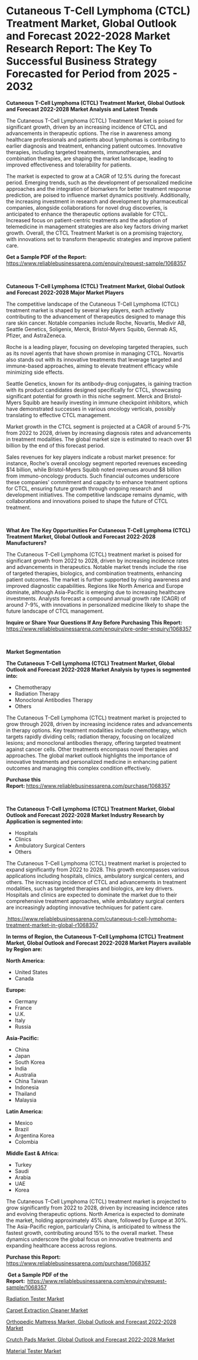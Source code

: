 <p><h1>Cutaneous T-Cell Lymphoma (CTCL) Treatment Market, Global Outlook and Forecast 2022-2028 Market Research Report: The Key To Successful Business Strategy Forecasted for Period from 2025 - 2032</h1></p><p><strong>Cutaneous T-Cell Lymphoma (CTCL) Treatment Market, Global Outlook and Forecast 2022-2028 Market Analysis and Latest Trends</strong></p>
<p><p>The Cutaneous T-Cell Lymphoma (CTCL) Treatment Market is poised for significant growth, driven by an increasing incidence of CTCL and advancements in therapeutic options. The rise in awareness among healthcare professionals and patients about lymphomas is contributing to earlier diagnosis and treatment, enhancing patient outcomes. Innovative therapies, including targeted treatments, immunotherapies, and combination therapies, are shaping the market landscape, leading to improved effectiveness and tolerability for patients. </p><p>The market is expected to grow at a CAGR of 12.5% during the forecast period. Emerging trends, such as the development of personalized medicine approaches and the integration of biomarkers for better treatment response prediction, are poised to influence market dynamics positively. Additionally, the increasing investment in research and development by pharmaceutical companies, alongside collaborations for novel drug discoveries, is anticipated to enhance the therapeutic options available for CTCL. Increased focus on patient-centric treatments and the adoption of telemedicine in management strategies are also key factors driving market growth. Overall, the CTCL Treatment Market is on a promising trajectory, with innovations set to transform therapeutic strategies and improve patient care.</p></p>
<p><strong>Get a Sample PDF of the Report:&nbsp;</strong> <a href="https://www.reliablebusinessarena.com/enquiry/request-sample/1068357?utm_campaign=2217&utm_medium=2&utm_source=Github&utm_content=ia&utm_term=21032025&utm_id=cutaneous-t-cell-lymphoma-ctcl-treatment-market-global-outlook-and-forecast-2022-2028">https://www.reliablebusinessarena.com/enquiry/request-sample/1068357</a></p>
<p>&nbsp;</p>
<p><strong>Cutaneous T-Cell Lymphoma (CTCL) Treatment Market, Global Outlook and Forecast 2022-2028 Major Market Players</strong></p>
<p><p>The competitive landscape of the Cutaneous T-Cell Lymphoma (CTCL) treatment market is shaped by several key players, each actively contributing to the advancement of therapeutics designed to manage this rare skin cancer. Notable companies include Roche, Novartis, Medivir AB, Seattle Genetics, Soligenix, Merck, Bristol-Myers Squibb, Genmab AS, Pfizer, and AstraZeneca.</p><p>Roche is a leading player, focusing on developing targeted therapies, such as its novel agents that have shown promise in managing CTCL. Novartis also stands out with its innovative treatments that leverage targeted and immune-based approaches, aiming to elevate treatment efficacy while minimizing side effects.</p><p>Seattle Genetics, known for its antibody-drug conjugates, is gaining traction with its product candidates designed specifically for CTCL, showcasing significant potential for growth in this niche segment. Merck and Bristol-Myers Squibb are heavily investing in immune checkpoint inhibitors, which have demonstrated successes in various oncology verticals, possibly translating to effective CTCL management.</p><p>Market growth in the CTCL segment is projected at a CAGR of around 5-7% from 2022 to 2028, driven by increasing diagnosis rates and advancements in treatment modalities. The global market size is estimated to reach over $1 billion by the end of this forecast period.</p><p>Sales revenues for key players indicate a robust market presence: for instance, Roche's overall oncology segment reported revenues exceeding $14 billion, while Bristol-Myers Squibb noted revenues around $8 billion from immuno-oncology products. Such financial outcomes underscore these companies' commitment and capacity to enhance treatment options for CTCL, ensuring future growth through ongoing research and development initiatives. The competitive landscape remains dynamic, with collaborations and innovations poised to shape the future of CTCL treatment.</p></p>
<p>&nbsp;</p>
<p><strong>What Are The Key Opportunities For Cutaneous T-Cell Lymphoma (CTCL) Treatment Market, Global Outlook and Forecast 2022-2028 Manufacturers?</strong></p>
<p><p>The Cutaneous T-Cell Lymphoma (CTCL) treatment market is poised for significant growth from 2022 to 2028, driven by increasing incidence rates and advancements in therapeutics. Notable market trends include the rise of targeted therapies, biologics, and combination treatments, enhancing patient outcomes. The market is further supported by rising awareness and improved diagnostic capabilities. Regions like North America and Europe dominate, although Asia-Pacific is emerging due to increasing healthcare investments. Analysts forecast a compound annual growth rate (CAGR) of around 7-9%, with innovations in personalized medicine likely to shape the future landscape of CTCL management.</p></p>
<p><strong>Inquire or Share Your Questions If Any Before Purchasing This Report:</strong> <a href="https://www.reliablebusinessarena.com/enquiry/pre-order-enquiry/1068357?utm_campaign=2217&utm_medium=2&utm_source=Github&utm_content=ia&utm_term=21032025&utm_id=cutaneous-t-cell-lymphoma-ctcl-treatment-market-global-outlook-and-forecast-2022-2028">https://www.reliablebusinessarena.com/enquiry/pre-order-enquiry/1068357</a></p>
<p>&nbsp;</p>
<p><strong>Market Segmentation</strong></p>
<p><strong>The Cutaneous T-Cell Lymphoma (CTCL) Treatment Market, Global Outlook and Forecast 2022-2028 Market Analysis by types is segmented into:</strong></p>
<p><ul><li>Chemotherapy</li><li>Radiation Therapy</li><li>Monoclonal Antibodies Therapy</li><li>Others</li></ul></p>
<p><p>The Cutaneous T-Cell Lymphoma (CTCL) treatment market is projected to grow through 2028, driven by increasing incidence rates and advancements in therapy options. Key treatment modalities include chemotherapy, which targets rapidly dividing cells; radiation therapy, focusing on localized lesions; and monoclonal antibodies therapy, offering targeted treatment against cancer cells. Other treatments encompass novel therapies and approaches. The global market outlook highlights the importance of innovative treatments and personalized medicine in enhancing patient outcomes and managing this complex condition effectively.</p></p>
<p><strong>Purchase this Report:&nbsp;</strong><a href="https://www.reliablebusinessarena.com/purchase/1068357?utm_campaign=2217&utm_medium=2&utm_source=Github&utm_content=ia&utm_term=21032025&utm_id=cutaneous-t-cell-lymphoma-ctcl-treatment-market-global-outlook-and-forecast-2022-2028">https://www.reliablebusinessarena.com/purchase/1068357</a></p>
<p>&nbsp;</p>
<p><strong>The Cutaneous T-Cell Lymphoma (CTCL) Treatment Market, Global Outlook and Forecast 2022-2028 Market Industry Research by Application is segmented into:</strong></p>
<p><ul><li>Hospitals</li><li>Clinics</li><li>Ambulatory Surgical Centers</li><li>Others</li></ul></p>
<p><p>The Cutaneous T-Cell Lymphoma (CTCL) treatment market is projected to expand significantly from 2022 to 2028. This growth encompasses various applications including hospitals, clinics, ambulatory surgical centers, and others. The increasing incidence of CTCL and advancements in treatment modalities, such as targeted therapies and biologics, are key drivers. Hospitals and clinics are expected to dominate the market due to their comprehensive treatment approaches, while ambulatory surgical centers are increasingly adopting innovative techniques for patient care.</p></p>
<p><a href="https://www.reliablebusinessarena.com/cutaneous-t-cell-lymphoma-treatment-market-in-global-r1068357?utm_campaign=2217&utm_medium=2&utm_source=Github&utm_content=ia&utm_term=21032025&utm_id=cutaneous-t-cell-lymphoma-ctcl-treatment-market-global-outlook-and-forecast-2022-2028">&nbsp;https://www.reliablebusinessarena.com/cutaneous-t-cell-lymphoma-treatment-market-in-global-r1068357</a></p>
<p><strong>In terms of Region, the Cutaneous T-Cell Lymphoma (CTCL) Treatment Market, Global Outlook and Forecast 2022-2028 Market Players available by Region are:</strong></p>
<p>
    <p> <strong> North America: </strong>
        <ul>
            <li>United States</li>
            <li>Canada</li>
        </ul>
        </p> 
    <p> <strong> Europe: </strong>
        <ul>
            <li>Germany</li>
            <li>France</li>
            <li>U.K.</li>
            <li>Italy</li>
            <li>Russia</li>
        </ul>
        </p> 
    <p> <strong> Asia-Pacific: </strong>
        <ul>
            <li>China</li>
            <li>Japan</li>
            <li>South Korea</li>
            <li>India</li>
            <li>Australia</li>
            <li>China Taiwan</li>
            <li>Indonesia</li>
            <li>Thailand</li>
            <li>Malaysia</li>
        </ul>
        </p> 
    <p> <strong> Latin America: </strong>
        <ul>
            <li>Mexico</li>
            <li>Brazil</li>
            <li>Argentina Korea</li>
            <li>Colombia</li>
        </ul>
        </p> 
    <p> <strong> Middle East & Africa: </strong>
        <ul>
            <li>Turkey</li>
            <li>Saudi</li>
            <li>Arabia</li>
            <li>UAE</li>
            <li>Korea</li>
        </ul>
    </p>
    </p>
<p><p>The Cutaneous T-Cell Lymphoma (CTCL) treatment market is projected to grow significantly from 2022 to 2028, driven by increasing incidence rates and evolving therapeutic options. North America is expected to dominate the market, holding approximately 45% share, followed by Europe at 30%. The Asia-Pacific region, particularly China, is anticipated to witness the fastest growth, contributing around 15% to the overall market. These dynamics underscore the global focus on innovative treatments and expanding healthcare access across regions.</p></p>
<p><strong>Purchase this Report: </strong><a href="https://www.reliablebusinessarena.com/purchase/1068357?utm_campaign=2217&utm_medium=2&utm_source=Github&utm_content=ia&utm_term=21032025&utm_id=cutaneous-t-cell-lymphoma-ctcl-treatment-market-global-outlook-and-forecast-2022-2028">https://www.reliablebusinessarena.com/purchase/1068357</a></p>
<p>&nbsp;<strong>Get a Sample PDF of the Report:&nbsp;&nbsp;</strong><a href="https://www.reliablebusinessarena.com/enquiry/request-sample/1068357?utm_campaign=2217&utm_medium=2&utm_source=Github&utm_content=ia&utm_term=21032025&utm_id=cutaneous-t-cell-lymphoma-ctcl-treatment-market-global-outlook-and-forecast-2022-2028">https://www.reliablebusinessarena.com/enquiry/request-sample/1068357</a></p>
<p><strong></strong></p>
<p><p><a href="https://www.linkedin.com/pulse/extensive-study-global-radiation-tester-market-share-growth-3bkhe?utm_campaign=2217&utm_medium=2&utm_source=Github&utm_content=ia&utm_term=21032025&utm_id=cutaneous-t-cell-lymphoma-ctcl-treatment-market-global-outlook-and-forecast-2022-2028">Radiation Tester Market</a></p><p><a href="https://www.linkedin.com/pulse/market-overview-carpet-extraction-cleaner-projected-grow-dsaqe?utm_campaign=2217&utm_medium=2&utm_source=Github&utm_content=ia&utm_term=21032025&utm_id=cutaneous-t-cell-lymphoma-ctcl-treatment-market-global-outlook-and-forecast-2022-2028">Carpet Extraction Cleaner Market</a></p><p><a href="https://github.com/rubiogruis0p/Market-Research-Report-List-1/blob/main/orthopedic-mattress-market-global-outlook-and-forecast-2022-2028-market.md?utm_campaign=2217&utm_medium=2&utm_source=Github&utm_content=ia&utm_term=21032025&utm_id=cutaneous-t-cell-lymphoma-ctcl-treatment-market-global-outlook-and-forecast-2022-2028">Orthopedic Mattress Market, Global Outlook and Forecast 2022-2028 Market</a></p><p><a href="https://github.com/jemmysolin5k/Market-Research-Report-List-1/blob/main/crutch-pads-market-global-outlook-and-forecast-2022-2028-market.md?utm_campaign=2217&utm_medium=2&utm_source=Github&utm_content=ia&utm_term=21032025&utm_id=cutaneous-t-cell-lymphoma-ctcl-treatment-market-global-outlook-and-forecast-2022-2028">Crutch Pads Market, Global Outlook and Forecast 2022-2028 Market</a></p><p><a href="https://www.linkedin.com/pulse/material-tester-market-study-report-includinginformation-1pwle?utm_campaign=2217&utm_medium=2&utm_source=Github&utm_content=ia&utm_term=21032025&utm_id=cutaneous-t-cell-lymphoma-ctcl-treatment-market-global-outlook-and-forecast-2022-2028">Material Tester Market</a></p></p>